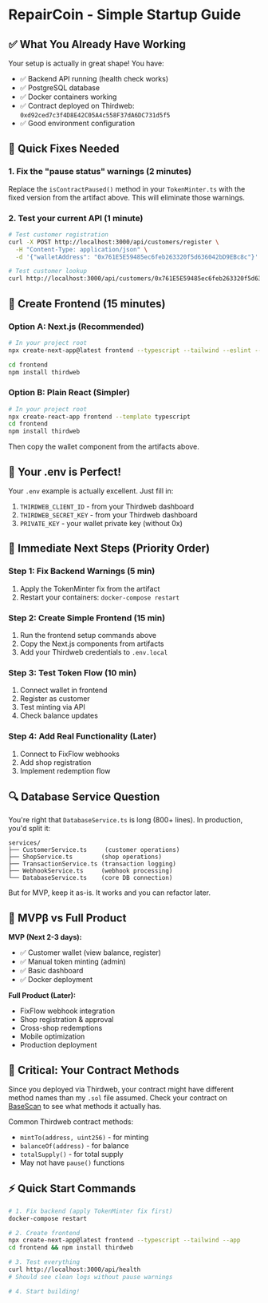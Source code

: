 # RepairCoin - Simple Startup Guide

## ✅ What You Already Have Working

Your setup is actually in great shape! You have:
- ✅ Backend API running (health check works)
- ✅ PostgreSQL database  
- ✅ Docker containers working
- ✅ Contract deployed on Thirdweb: `0xd92ced7c3f4D8E42C05A4c558F37dA6DC731d5f5`
- ✅ Good environment configuration

## 🔧 Quick Fixes Needed

### 1. Fix the "pause status" warnings (2 minutes)

Replace the `isContractPaused()` method in your `TokenMinter.ts` with the fixed version from the artifact above. This will eliminate those warnings.

### 2. Test your current API (1 minute)

```bash
# Test customer registration
curl -X POST http://localhost:3000/api/customers/register \
  -H "Content-Type: application/json" \
  -d '{"walletAddress": "0x761E5E59485ec6feb263320f5d636042bD9EBc8c"}'

# Test customer lookup  
curl http://localhost:3000/api/customers/0x761E5E59485ec6feb263320f5d636042bD9EBc8c
```

## 🚀 Create Frontend (15 minutes)

### Option A: Next.js (Recommended)
```bash
# In your project root
npx create-next-app@latest frontend --typescript --tailwind --eslint --app --src-dir

cd frontend
npm install thirdweb
```

### Option B: Plain React (Simpler)
```bash
# In your project root  
npx create-react-app frontend --template typescript
cd frontend
npm install thirdweb
```

Then copy the wallet component from the artifacts above.

## 📝 Your .env is Perfect!

Your `.env` example is actually excellent. Just fill in:
1. `THIRDWEB_CLIENT_ID` - from your Thirdweb dashboard
2. `THIRDWEB_SECRET_KEY` - from your Thirdweb dashboard  
3. `PRIVATE_KEY` - your wallet private key (without 0x)

## 🎯 Immediate Next Steps (Priority Order)

### Step 1: Fix Backend Warnings (5 min)
1. Apply the TokenMinter fix from the artifact
2. Restart your containers: `docker-compose restart`

### Step 2: Create Simple Frontend (15 min)  
1. Run the frontend setup commands above
2. Copy the Next.js components from artifacts
3. Add your Thirdweb credentials to `.env.local`

### Step 3: Test Token Flow (10 min)
1. Connect wallet in frontend
2. Register as customer
3. Test minting via API
4. Check balance updates

### Step 4: Add Real Functionality (Later)
1. Connect to FixFlow webhooks
2. Add shop registration
3. Implement redemption flow

## 🔍 Database Service Question

You're right that `DatabaseService.ts` is long (800+ lines). In production, you'd split it:

```
services/
├── CustomerService.ts     (customer operations)
├── ShopService.ts        (shop operations)  
├── TransactionService.ts (transaction logging)
├── WebhookService.ts     (webhook processing)
└── DatabaseService.ts    (core DB connection)
```

But for MVP, keep it as-is. It works and you can refactor later.

## 🎯 MVPβ vs Full Product

**MVP (Next 2-3 days):**
- ✅ Customer wallet (view balance, register)
- ✅ Manual token minting (admin)
- ✅ Basic dashboard
- ✅ Docker deployment

**Full Product (Later):**
- FixFlow webhook integration  
- Shop registration & approval
- Cross-shop redemptions
- Mobile optimization
- Production deployment

## 🚨 Critical: Your Contract Methods

Since you deployed via Thirdweb, your contract might have different method names than my `.sol` file assumed. Check your contract on [BaseScan](https://sepolia.basescan.org/address/0xd92ced7c3f4D8E42C05A4c558F37dA6DC731d5f5) to see what methods it actually has.

Common Thirdweb contract methods:
- `mintTo(address, uint256)` - for minting
- `balanceOf(address)` - for balance
- `totalSupply()` - for total supply
- May not have `pause()` functions

## ⚡ Quick Start Commands

```bash
# 1. Fix backend (apply TokenMinter fix first)
docker-compose restart

# 2. Create frontend  
npx create-next-app@latest frontend --typescript --tailwind --app
cd frontend && npm install thirdweb

# 3. Test everything
curl http://localhost:3000/api/health
# Should see clean logs without pause warnings

# 4. Start building!
```

